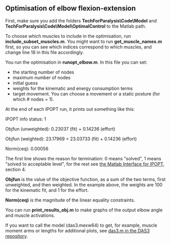 ## Optimisation of elbow flexion-extension

First, make sure you add the folders **TechForParalysis\Code\Model** and **TechForParalysis\Code\Model\OptimalControl** to the Matlab path.

To choose which muscles to include in the optimisation, run **include_subset_muscles.m**. You might want to run **get_muscle_names.m** first, so you can see which indices correspond to which muscles, and change line 18 in this file accordingly.

You run the optimisation in **runopt_elbow.m**. In this file you can set:

- the starting number of nodes
- maximum number of nodes
- initial guess
- weights for the kinematic and energy consumption terms
- target movement. You can choose a movement or a static posture (for which # nodes = 1).

At the end of each IPOPT run, it prints out something like this:

IPOPT info status: 1

Objfun (unweighted):   0.23037 (fit) +   0.14236 (effort)

Objfun (weighted):  23.17969 =  23.03733 (fit) +   0.14236 (effort)

Norm(ceq):   0.00056

The first line shows the reason for termination: 0 means "solved", 1 means "solved to acceptable level", for the rest see [the Matlab Interface for IPOPT](https://ethz.ch/content/dam/ethz/special-interest/mavt/dynamic-systems-n-control/idsc-dam/Research_Onder/Downloads/IPOPT/IPOPT_MatlabInterface_V0p1.pdf), section 4.

**Objfun** is the value of the objective function, as a sum of the two terms, first unweighted, and then weighted. In the example above, the weights are 100 for the kinematic fit, and 1 for the effort.

**Norm(ceq)** is the magnitude of the linear equality constraints.

You can run **print_results_obj.m** to make graphs of the output elbow angle and muscle activations.

If you want to call the model (das3.mexw64) to get, for example, muscle moment arms or lengths for additional plots, see [das3.m in the DAS3 repository](https://github.com/dasproject/DAS3/blob/master/model/das3.m).
